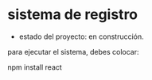 <h1>sistema de registro</h1>

- estado del proyecto: en construcción.

para ejecutar el sistema, debes colocar:

npm install react
